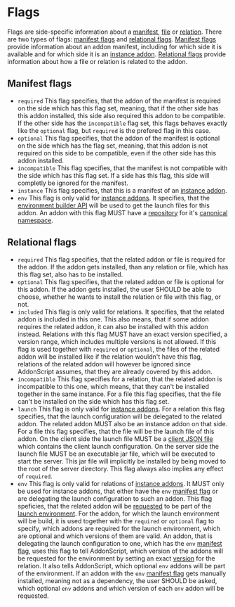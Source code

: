 # Flags

Flags are side-specific information about a [manifest](../schema/manifest.md), [file](../schema/file.md) or
[relation](../schema/relation.md). There are two types of flags: [manifest flags](#manifest-flags) and
[relational flags](#relational-flags). [Manifest flags](#manifest-flags) provide information about an
addon manifest, including for which side it is available and for which side it is an [instance addon](instance.md).
[Relational flags](#relational-flags) provide information about how a file or relation is related to the addon.

## Manifest flags

- `required` This flag specifies, that the addon of the manifest is required on the side which has this flag set,
  meaning, that if the other side has this addon installed, this side also required this addon to be compatible.
  If the other side has the `incompatible` flag set, this flags behaves exactly like the `optional` flag, but 
  `required` is the prefered flag in this case.
- `optional` This flag specifies, that the addon of the manifest is optional on the side which has the flag set,
  meaning, that this addon is not required on this side to be compatible, even if the other side has this addon installed.
- `incompatible` This flag specifies, that the manifest is not compatible with the side which has this flag set.
  If a side has this flag, this side will completly be ignored for the manifest.
- `instance` This flag specifies, that this is a manifest of an [instance addon](instance.md).
- `env` This flag is only valid for [instance addons](instance.md). It specifies, that the 
  [environment builder API](../api/features/env.md) will be used to get the launch files for this addon.
  An addon with this flag MUST have a [repository](../schema/repository.md) for it's 
  [canonical namespace](../schema/manifest.md#namespace).

## Relational flags

- `required` This flag specifies, that the related addon or file is required for the addon. If the addon gets installed,
  than any relation or file, which has this flag set, also has to be installed.
- `optional` This flag specifies, that the related addon or file is optional for this addon. If the addon gets installed,
  the user SHOULD be able to choose, whether he wants to install the relation or file with this flag, or not.
- `included` This flag is only valid for relations. It specifies, that the related addon is included in this one. 
  This also means, that if some addon requires the related addon, it can also be installed with this addon instead. 
  Relations with this flag MUST have an exact version specified, a version range, which includes multiple versions 
  is not allowed. If this flag is used together with `required` or `optional`, the files of the related addon will 
  be installed like if the relation wouldn't have this flag, relations of the related addon will however be ignored 
  since AddonScript assumes, that they are already covered by this addon.
- `incompatible` This flag specifies for a relation, that the related addon is incompatible to this one, which means, 
  that they can't be installed together in the same instance. For a file this flag specifies, that the file can't be 
  installed on the side which has this flag set.
- `launch` This flag is only valid for [instance addons](instance.md). For a relation this flag specifies, that the launch 
  configuration will be delegated to the related addon. The related addon MUST also be an instance addon on that side. 
  For a file this flag specifies, that the file will be the launch file of this addon. On the client side the launch 
  file MUST be a [client JSON file](https://minecraft.fandom.com/wiki/Client.json) which contains the client launch 
  configuration. On the server side the launch file MUST be an executable jar file, which will be executed to start 
  the server. This jar file will implicitly be installed by being moved to the root of the server directory. 
  This flag always also implies any effect of `required`.
- `env` This flag is only valid for relations of [instance addons](instance.md). It MUST only be used for instance
  addons, that either have the `env` [manifest flag](#manifest-flags) or are delegating the launch configuration
  to such an addon. This flag speficies, that the related addon will be [requested](../schema/api_env_request.md#requested)
  to be part of the [launch environment](../api/features/env.md#build-launch-environment). For the addon, for
  which the launch environment will be build, it is used together with the `required` or `optional` flag
  to specify, which addons are required for the launch environment, which are optional and which versions
  of them are valid. An addon, that is delegating the launch configuration to one, which has the `env` 
  [manifest flag](#manifest-flags), uses this flag to tell AddonScript, which version of the addons will be requested
  for the environment by setting an exact [version](../schema/relation.md#version) for the relation. It also tells
  AddonScript, which optional `env` addons will be part of the environment. If an addon with the `env`
  [manifest flag](#manifest-flags) gets manually installed, meaning not as a dependency, the user SHOULD be asked,
  which optional `env` addons and which version of each `env` addon will be requested.